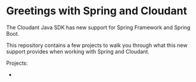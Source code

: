 # Greetings with Spring and Cloudant

The Cloudant Java SDK has new support for Spring Framework and Spring Boot.

This repository contains a few projects to walk you through what this new support provides when working with Spring and Cloudant.

Projects: 

* 
